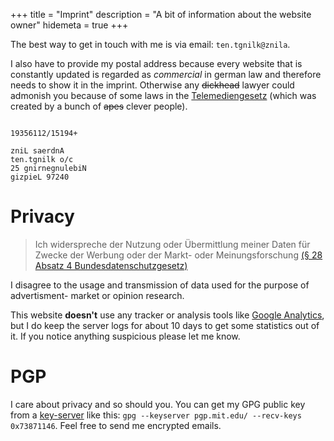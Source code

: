 +++
title = "Imprint"
description = "A bit of information about the website owner"
hidemeta = true
+++

The best way to get in touch with me is via email: <code class="imprint-email">ten.tgnilk@znila</code>.

I also have to provide my postal address because every website that is constantly updated is regarded as *commercial* in german law and therefore needs to show it in the imprint. Otherwise any ~~dickhead~~ lawyer could admonish you because of some laws in the [Telemediengesetz](https://de.wikipedia.org/wiki/Telemediengesetz) (which was created by a bunch of ~~apes~~ clever people).

<pre><code class="imprint-address">
19356112/15194+

zniL saerdnA
ten.tgnilk o/c
25 gnirnegnulebiN
gizpieL 97240
</code></pre>

Privacy
=======

> Ich widerspreche der Nutzung oder Übermittlung meiner Daten für Zwecke
> der Werbung oder der Markt- oder Meinungsforschung [(§ 28 Absatz 4
> Bundesdatenschutzgesetz)](https://www.bfdi.bund.de/bfdi_wiki/index.php/28_BDSG)

I disagree to the usage and transmission of data used for the purpose of
advertisment- market or opinion research.

This website **doesn't** use any tracker or analysis tools like [Google
Analytics](http://www.google.com/analytics/), but I do keep the server logs for about 10 days to get some statistics out of it. If you notice anything suspicious please let me know.

PGP
===

I care about privacy and so should you. You can get my GPG public key from a [key-server](https://pgp.mit.edu/pks/lookup?op=get&search=0xA57EA37073871146) like this: `gpg --keyserver pgp.mit.edu/ --recv-keys 0x73871146`. Feel free to send me encrypted emails.
